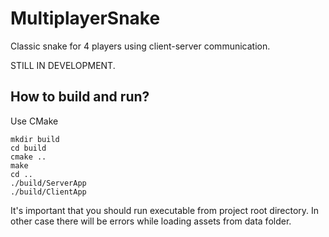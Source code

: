 # MultiplayerSnake
Classic snake for 4 players using client-server communication.

STILL IN DEVELOPMENT.

## How to build and run?
Use CMake
```
mkdir build
cd build
cmake ..
make
cd ..
./build/ServerApp
./build/ClientApp
```
It's important that you should run executable from project root directory.
In other case there will be errors while loading assets from data folder.
